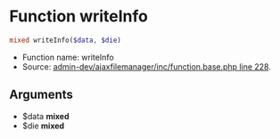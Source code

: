 Function writeInfo
===========================





```php
mixed writeInfo($data, $die)
```

* Function name: writeInfo
* Source: [admin-dev/ajaxfilemanager/inc/function.base.php line 228](https://github.com/PrestaShop/PrestaShop/blob/1.5.6.1/admin-dev/ajaxfilemanager/inc/function.base.php#L228).

Arguments
---------

* $data **mixed**
* $die **mixed**

